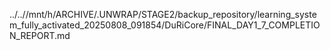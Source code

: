 ../..//mnt/h/ARCHIVE/.UNWRAP/STAGE2/backup_repository/learning_system_fully_activated_20250808_091854/DuRiCore/FINAL_DAY1_7_COMPLETION_REPORT.md